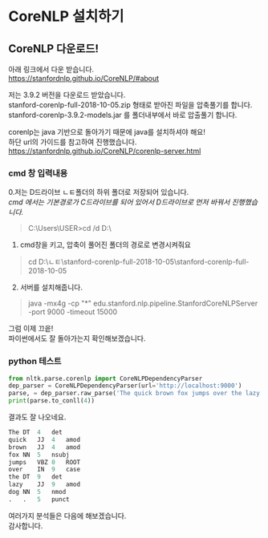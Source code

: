 # CoreNLP 설치하기

## CoreNLP 다운로드!

아래 링크에서 다운 받습니다. <br>
https://stanfordnlp.github.io/CoreNLP/#about <br>

저는 3.9.2 버전을 다운로드 받았습니다. <br>
stanford-corenlp-full-2018-10-05.zip 형태로 받아진 파일을 압축풀기를 합니다. <br>
stanford-corenlp-3.9.2-models.jar 를 폴더내부에서 바로 압출풀기 합니다.

corenlp는 java 기반으로 돌아가기 때문에 java를 설치하셔야 해요! <br>
하단 url의 가이드를 참고하여 진행했습니다. <br>
https://stanfordnlp.github.io/CoreNLP/corenlp-server.html <br>

### cmd 창 입력내용

0.저는 D드라이브 ㄴㅌ폴더의 하위 폴더로 저장되어 있습니다. <br>
*cmd 에서는 기본경로가 C드라이브를 되어 있어서 D드라이브로 먼저 바꿔서 진행했습니다. <br>*
> C:\Users\USER>cd /d D:\

1. cmd창을 키고, 압축이 풀어진 폴더의 경로로 변경시켜줘요 <br>
> cd D:\ㄴㅌ\stanford-corenlp-full-2018-10-05\stanford-corenlp-full-2018-10-05

2. 서버를 설치해줍니다.
> java -mx4g -cp "*" edu.stanford.nlp.pipeline.StanfordCoreNLPServer -port 9000 -timeout 15000

그럼 이제 끄읕! <br>
파이썬에서도 잘 돌아가는지 확인해보겠습니다.  <br>


### python 테스트

```python
from nltk.parse.corenlp import CoreNLPDependencyParser
dep_parser = CoreNLPDependencyParser(url='http://localhost:9000')
parse, = dep_parser.raw_parse('The quick brown fox jumps over the lazy dog.')
print(parse.to_conll(4))
```

결과도 잘 나오네요. <br>

```python
The	DT	4	det
quick	JJ	4	amod
brown	JJ	4	amod
fox	NN	5	nsubj
jumps	VBZ	0	ROOT
over	IN	9	case
the	DT	9	det
lazy	JJ	9	amod
dog	NN	5	nmod
.	.	5	punct
```

여러가지 분석들은 다음에 해보겠습니다. <br>
감사합니다.
